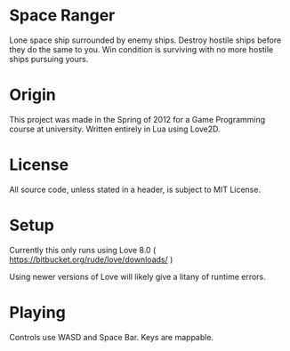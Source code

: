 # Space Ranger
Lone space ship surrounded by enemy ships. Destroy hostile ships before they do the same to you. Win condition is surviving with no more hostile ships pursuing yours.

# Origin
This project was made in the Spring of 2012 for a Game Programming course at university. Written entirely in Lua using Love2D.

# License
All source code, unless stated in a header, is subject to MIT License.

# Setup
Currently this only runs using Love 8.0 ( https://bitbucket.org/rude/love/downloads/ )

Using newer versions of Love will likely give a litany of runtime errors.

# Playing
Controls use WASD and Space Bar. Keys are mappable.